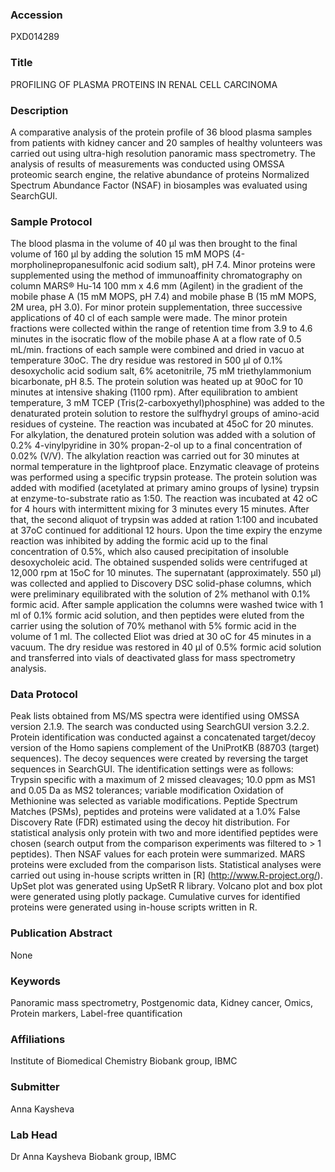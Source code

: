 ### Accession
PXD014289

### Title
PROFILING OF PLASMA PROTEINS IN RENAL CELL CARCINOMA

### Description
A comparative analysis of the protein profile of 36 blood plasma samples from patients with kidney cancer and 20 samples of healthy volunteers was carried out using ultra-high resolution panoramic mass spectrometry. The analysis of results of measurements was conducted using OMSSA proteomic search engine, the relative abundance of proteins Normalized Spectrum Abundance Factor (NSAF) in biosamples was evaluated using SearchGUI.

### Sample Protocol
The blood plasma in the volume of 40 µl was then brought to the final volume of 160 µl by adding the solution 15 mM MOPS (4-morpholinepropanesulfonic acid sodium salt), рН 7.4. Minor proteins were supplemented using the method of immunoaffinity chromatography on column MARS® Hu-14 100 mm х 4.6 mm (Agilent) in the gradient of the mobile phase A (15 mM MOPS, рН 7.4) and mobile phase B (15 mM MOPS, 2M urea, pH 3.0). For minor protein supplementation, three successive applications of 40 cl of each sample were made. The minor protein fractions were collected within the range of retention time from 3.9 to 4.6 minutes in the isocratic flow of the mobile phase A at a flow rate of 0.5 mL/min. fractions of each sample were combined and dried in vacuo at temperature 30оC. The dry residue was restored in 500 µl of 0.1% desoxycholic acid sodium salt, 6% acetonitrile, 75 mM triethylammonium bicarbonate, рН 8.5. The protein solution was heated up at 90оC for 10 minutes at intensive shaking (1100 rpm). After equilibration to ambient temperature, 3 mM ТСЕР (Tris(2-carboxyethyl)phosphine) was added to the denaturated protein solution to restore the sulfhydryl groups of amino-acid residues of cysteine. The reaction was incubated at 45оC for 20 minutes. For alkylation, the denatured protein solution was added with a solution of 0.2% 4-vinylpyridine in 30% propan-2-ol up to a final concentration of 0.02% (V/V). The alkylation reaction was carried out for 30 minutes at normal temperature in the lightproof place. Enzymatic cleavage of proteins was performed using a specific trypsin protease. The protein solution was added with modified (acetylated at primary amino groups of lysine) trypsin at enzyme-to-substrate ratio as 1:50. The reaction was incubated at 42 оC for 4 hours with intermittent mixing for 3 minutes every 15 minutes. After that, the second aliquot of trypsin was added at ration 1:100 and incubated at 37оC continued for additional 12 hours. Upon the time expiry the enzyme reaction was inhibited by adding the formic acid up to the final concentration of 0.5%, which also caused precipitation of insoluble desoxycholeic acid. The obtained suspended solids were centrifuged at 12,000 rpm at 15оC for 10 minutes. The supernatant (approximately. 550 µl) was collected and applied to Discovery DSC solid-phase columns, which were preliminary equilibrated with the solution of 2% methanol with 0.1% formic acid. After sample application the columns were washed twice with 1 ml of 0.1% formic acid solution, and then peptides were eluted from the carrier using the solution of 70% methanol with 5% formic acid in the volume of 1 ml. The collected Eliot was dried at 30 оC for 45 minutes in a vacuum. The dry residue was restored in 40 µl of 0.5% formic acid solution and transferred into vials of deactivated glass for mass spectrometry analysis.

### Data Protocol
Peak lists obtained from MS/MS spectra were identified using OMSSA version 2.1.9. The search was conducted using SearchGUI version 3.2.2. Protein identification was conducted against a concatenated target/decoy version of the Homo sapiens complement of the UniProtKB (88703 (target) sequences). The decoy sequences were created by reversing the target sequences in SearchGUI. The identification settings were as follows: Trypsin specific with a maximum of 2 missed cleavages; 10.0 ppm as MS1 and 0.05 Da as MS2 tolerances; variable modification Oxidation of Methionine was selected as variable modifications. Peptide Spectrum Matches (PSMs), peptides and proteins were validated at a 1.0% False Discovery Rate (FDR) estimated using the decoy hit distribution.  For statistical analysis only protein with two and more identified peptides were chosen (search output from the comparison experiments was filtered to > 1 peptides). Then NSAF values for each protein were summarized. MARS proteins were excluded from the comparison lists. Statistical analyses were carried out using in-house scripts written in [R] (http://www.R-project.org/). UpSet plot was generated using UpSetR R library. Volcano plot and box plot were generated using plotly package. Cumulative curves for identified proteins were generated using in-house scripts written in R.

### Publication Abstract
None

### Keywords
Panoramic mass spectrometry, Postgenomic data, Kidney cancer, Omics, Protein markers, Label-free quantification

### Affiliations
Institute of Biomedical Chemistry
Biobank group, IBMC

### Submitter
Anna Kaysheva

### Lab Head
Dr Anna Kaysheva
Biobank group, IBMC


